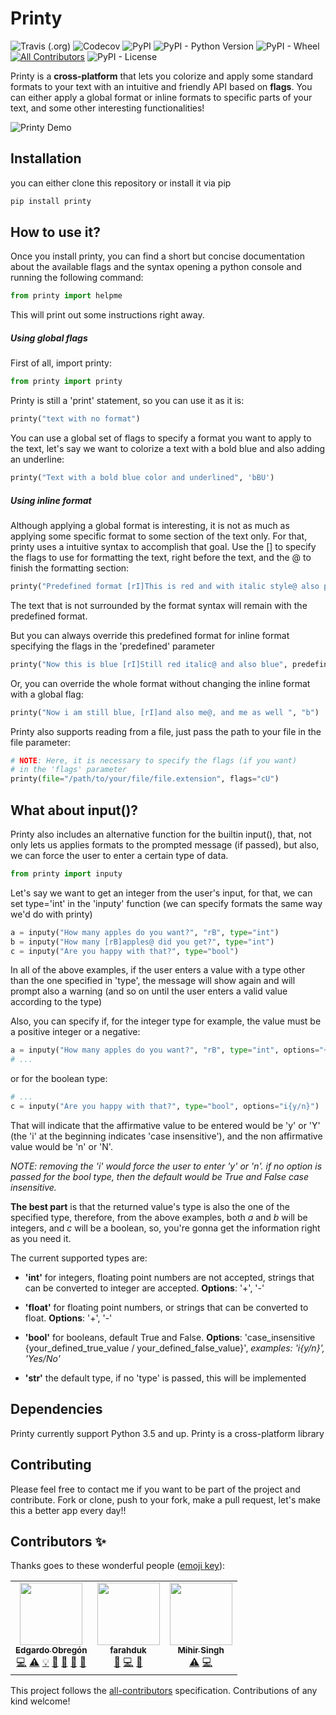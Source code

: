 # Printy

![Travis (.org)](https://img.shields.io/travis/edraobdu/printy?logo=travis) 
![Codecov](https://img.shields.io/codecov/c/gh/edraobdu/printy?logo=codecov)
![PyPI](https://img.shields.io/pypi/v/printy)
![PyPI - Python Version](https://img.shields.io/pypi/pyversions/printy)
![PyPI - Wheel](https://img.shields.io/pypi/wheel/printy)
[![All Contributors](https://img.shields.io/badge/all_contributors-3-orange.svg?style=flat)](#contributors-)
![PyPI - License](https://img.shields.io/pypi/l/printy)

Printy is a **cross-platform** that lets you colorize and apply some standard formats 
to your text with an intuitive and friendly API based on **flags**. You can
either apply a global format or inline formats to specific parts of your text, and 
some other interesting functionalities!


![Printy Demo](github/printy_demo.gif)


## Installation

you can either clone this repository or install it via pip
```python
pip install printy
```
## How to use it?

Once you install printy, you can find a short but concise documentation about the
available flags and the syntax opening a python console and running the following 
command:
```python
from printy import helpme
```
This will print out some instructions right away.
 
##### Using global flags

First of all, import printy:
```python
from printy import printy
```

Printy is still a 'print' statement, so you can use it as it is:
```python
printy("text with no format")
```
You can use a global set of flags to specify a format you want to apply to the text,
let's say we want to colorize a text with a bold blue and also adding an underline:
```python
printy("Text with a bold blue color and underlined", 'bBU')
```
##### Using inline format
Although applying a global format is interesting, it is not as much as applying
some specific format to some section of the text only. For that, printy uses a 
intuitive syntax to accomplish that goal. Use the [] to specify the flags to use
for formatting the text, right before the text, and the @ to finish the formatting 
section:
```python
printy("Predefined format [rI]This is red and with italic style@ also predefined format")
```
The text that is not surrounded by the format syntax will remain with the predefined 
format.

But you can always override this predefined format for inline format specifying the flags 
in the 'predefined' parameter
```python
printy("Now this is blue [rI]Still red italic@ and also blue", predefined="b")
```
Or, you can override the whole format without changing the inline format with a global flag:
```python
printy("Now i am still blue, [rI]and also me@, and me as well ", "b")
```

Printy also supports reading from a file, just pass the path to your file
in the file parameter:

```python
# NOTE: Here, it is necessary to specify the flags (if you want) 
# in the 'flags' parameter
printy(file="/path/to/your/file/file.extension", flags="cU")
```

## What about input()?

Printy also includes an alternative function for the builtin input(), that, not only
lets us applies formats to the prompted message (if passed), but also, we can force
the user to enter a certain type of data.
```python
from printy import inputy
```
Let's say we want to get an integer from the user's input, for that, we can set
type='int' in the 'inputy' function (we can specify formats the same way we'd do
 with printy)
```python
a = inputy("How many apples do you want?", "rB", type="int")
b = inputy("How many [rB]apples@ did you get?", type="int")
c = inputy("Are you happy with that?", type="bool")
```
In all of the above examples, if the user enters a value with a type other than 
the one specified in 'type', the message will show again and will prompt also a warning 
(and so on until the user enters a valid value according to the type)

Also, you can specify if, for the integer type for example, the value must
be a positive integer or a negative:

```python
a = inputy("How many apples do you want?", "rB", type="int", options="+")
# ...
```

or for the boolean type:

```python
# ...
c = inputy("Are you happy with that?", type="bool", options="i{y/n}")
```

That will indicate that the affirmative value to be entered would be 'y'
or 'Y' (the 'i' at the beginning indicates 'case insensitive'), and the non
affirmative value would be 'n' or 'N'.

*NOTE: removing the 'i' would force the user to enter 'y' or 'n'. if no
option is passed for the bool type, then the default would be True and False
case insensitive.*

**The best part** is that the returned value's type is also the one of the specified 
type, therefore, from the above examples, both *a* and *b* will be integers, and
*c* will be a boolean, so, you're gonna get the information right as you need it.   

The current supported types are:

* **'int'** for integers, floating point numbers are not accepted, strings that can
be converted to integer are accepted. **Options**: '+', '-'

* **'float'** for floating point numbers, or strings that can be converted to float.
**Options**: '+', '-'

* **'bool'** for booleans, default True and False. 
**Options**: 'case_insensitive {your_defined_true_value / your_defined_false_value}', 
*examples: 'i{y/n}', 'Yes/No'*

* **'str'** the default type, if no 'type' is passed, this will be implemented


## Dependencies

Printy currently support Python 3.5 and up. Printy is a cross-platform library

## Contributing

Please feel free to contact me if you want to be part of the project and contribute.
Fork or clone, push to your fork, make a pull request, let's make this a better app 
every day!!

## Contributors ✨

Thanks goes to these wonderful people ([emoji key](https://allcontributors.org/docs/en/emoji-key)):

<!-- ALL-CONTRIBUTORS-LIST:START - Do not remove or modify this section -->
<!-- prettier-ignore-start -->
<!-- markdownlint-disable -->
<table>
  <tr>
    <td align="center"><a href="https://github.com/edraobdu"><img src="https://avatars3.githubusercontent.com/u/31775663?v=4" width="100px;" alt=""/><br /><sub><b>Edgardo Obregón</b></sub></a><br /><a href="https://github.com/edraobdu/printy/commits?author=edraobdu" title="Code">💻</a> <a href="https://github.com/edraobdu/printy/commits?author=edraobdu" title="Tests">⚠️</a> <a href="#example-edraobdu" title="Examples">💡</a> <a href="#ideas-edraobdu" title="Ideas, Planning, & Feedback">🤔</a> <a href="#maintenance-edraobdu" title="Maintenance">🚧</a> <a href="https://github.com/edraobdu/printy/commits?author=edraobdu" title="Documentation">📖</a> <a href="https://github.com/edraobdu/printy/issues?q=author%3Aedraobdu" title="Bug reports">🐛</a></td>    
    <td align="center"><a href="https://github.com/farahduk"><img src="https://avatars3.githubusercontent.com/u/15660335?v=4" width="100px;" alt=""/><br /><sub><b>farahduk</b></sub></a><br /><a href="#ideas-farahduk" title="Ideas, Planning, & Feedback">🤔</a> <a href="https://github.com/edraobdu/printy/commits?author=farahduk" title="Code">💻</a> <a href="#maintenance-farahduk" title="Maintenance">🚧</a></td>
    <td align="center"><a href="https://github.com/mihirs16"><img src="https://avatars3.githubusercontent.com/u/44063783?v=4" width="100px;" alt=""/><br /><sub><b>Mihir Singh</b></sub></a><br /><a href="https://github.com/edraobdu/printy/commits?author=mihirs16" title="Tests">⚠️</a> <a href="https://github.com/edraobdu/printy/commits?author=mihirs16" title="Code">💻</a></td>    
  </tr>
</table>

<!-- markdownlint-enable -->
<!-- prettier-ignore-end -->
<!-- ALL-CONTRIBUTORS-LIST:END -->

This project follows the [all-contributors](https://github.com/all-contributors/all-contributors) specification. Contributions of any kind welcome!
